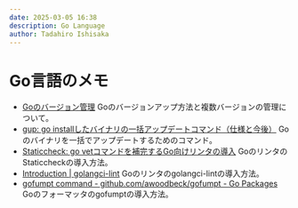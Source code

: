 ```yaml
---
date: 2025-03-05 16:38
description: Go Language
author: Tadahiro Ishisaka
---
```


# Go言語のメモ

* [Goのバージョン管理](https://zenn.dev/itoo/articles/output_go_version)
    Goのバージョンアップ方法と複数バージョンの管理について。
* [gup: go installしたバイナリの一括アップデートコマンド（仕様と今後）](https://zenn.dev/nao1215/articles/aef3fe318848d6)
    Goのバイナリを一括でアップデートするためのコマンド。
* [Staticcheck: go vetコマンドを補完するGo向けリンタの導入](https://zenn.dev/erueru_tech/articles/fd2fa2c3007fe2)
    GoのリンタのStaticcheckの導入方法。
* [Introduction \| golangci\-lint](https://golangci-lint.run/)
    Goのリンタのgolangci-lintの導入方法。
* [gofumpt command \- github\.com/awoodbeck/gofumpt \- Go Packages](https://pkg.go.dev/github.com/awoodbeck/gofumpt#section-readme)
    Goのフォーマッタのgofumptの導入方法。
